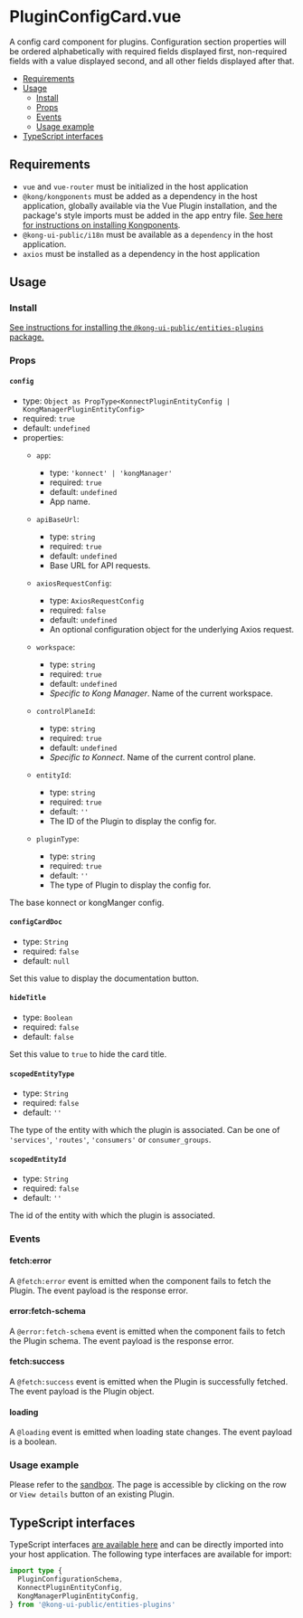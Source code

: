 # PluginConfigCard.vue

A config card component for plugins. Configuration section properties will be ordered alphabetically with required fields displayed first, non-required fields with a value displayed second, and all other fields displayed after that.

- [Requirements](#requirements)
- [Usage](#usage)
  - [Install](#install)
  - [Props](#props)
  - [Events](#events)
  - [Usage example](#usage-example)
- [TypeScript interfaces](#typescript-interfaces)

## Requirements

- `vue` and `vue-router` must be initialized in the host application
- `@kong/kongponents` must be added as a dependency in the host application, globally available via the Vue Plugin installation, and the package's style imports must be added in the app entry file. [See here for instructions on installing Kongponents](https://kongponents.konghq.com/#globally-install-all-kongponents).
- `@kong-ui-public/i18n` must be available as a `dependency` in the host application.
- `axios` must be installed as a dependency in the host application

## Usage

### Install

[See instructions for installing the `@kong-ui-public/entities-plugins` package.](../README.md#install)

### Props

#### `config`

- type: `Object as PropType<KonnectPluginEntityConfig | KongManagerPluginEntityConfig>`
- required: `true`
- default: `undefined`
- properties:
  - `app`:
    - type: `'konnect' | 'kongManager'`
    - required: `true`
    - default: `undefined`
    - App name.

  - `apiBaseUrl`:
    - type: `string`
    - required: `true`
    - default: `undefined`
    - Base URL for API requests.

  - `axiosRequestConfig`:
    - type: `AxiosRequestConfig`
    - required: `false`
    - default: `undefined`
    - An optional configuration object for the underlying Axios request.

  - `workspace`:
    - type: `string`
    - required: `true`
    - default: `undefined`
    - *Specific to Kong Manager*. Name of the current workspace.

  - `controlPlaneId`:
    - type: `string`
    - required: `true`
    - default: `undefined`
    - *Specific to Konnect*. Name of the current control plane.

  - `entityId`:
    - type: `string`
    - required: `true`
    - default: `''`
    - The ID of the Plugin to display the config for.

  - `pluginType`:
    - type: `string`
    - required: `true`
    - default: `''`
    - The type of Plugin to display the config for.

The base konnect or kongManger config.

#### `configCardDoc`

- type: `String`
- required: `false`
- default: `null`

Set this value to display the documentation button.

#### `hideTitle`

- type: `Boolean`
- required: `false`
- default: `false`

Set this value to `true` to hide the card title.

#### `scopedEntityType`

- type: `String`
- required: `false`
- default: `''`

The type of the entity with which the plugin is associated. Can be one of `'services'`, `'routes'`, `'consumers'` or `consumer_groups`.

#### `scopedEntityId`

- type: `String`
- required: `false`
- default: `''`

The id of the entity with which the plugin is associated.

### Events

#### fetch:error

A `@fetch:error` event is emitted when the component fails to fetch the Plugin. The event payload is the response error.

#### error:fetch-schema

A `@error:fetch-schema` event is emitted when the component fails to fetch the Plugin schema. The event payload is the response error.

#### fetch:success

A `@fetch:success` event is emitted when the Plugin is successfully fetched. The event payload is the Plugin object.

#### loading

A `@loading` event is emitted when loading state changes. The event payload is a boolean.

### Usage example

Please refer to the [sandbox](../sandbox/pages/PluginConfigCardPage.vue). The page is accessible by clicking on the row or `View details` button of an existing Plugin.

## TypeScript interfaces

TypeScript interfaces [are available here](https://github.com/Kong/public-ui-components/blob/main/packages/entities/entities-plugins/src/types/plugin-config-card.ts) and can be directly imported into your host application. The following type interfaces are available for import:

```ts
import type {
  PluginConfigurationSchema,
  KonnectPluginEntityConfig,
  KongManagerPluginEntityConfig,
} from '@kong-ui-public/entities-plugins'
```
